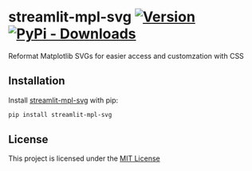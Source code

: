 streamlit-mpl-svg  [![Version](https://img.shields.io/pypi/v/streamlit-mpl-svg)](https://pypi.org/project/streamlit-mpl-svg/#history) 
[![PyPi - Downloads](https://img.shields.io/pypi/dm/streamlit-mpl-svg)](https://pypi.org/project/streamlit-mpl-svg/#files)
============

Reformat Matplotlib SVGs for easier access and customzation with CSS

## Installation
Install [streamlit-mpl-svg](https://pypi.org/project/streamlit-mpl-svg/) with pip:
```bash
pip install streamlit-mpl-svg
```

## License
This project is licensed under the [MIT License](LICENSE.txt)